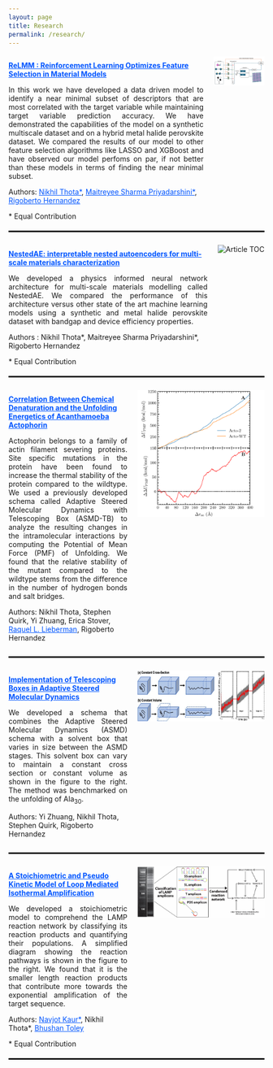 ```yaml
---
layout: page
title: Research
permalink: /research/
---
```


<div style="display: flex; align-items: flex-start; margin-bottom: 20px;">
  <div style="flex: 1;">
    <p><strong><a href="https://doi.org/10.1016/j.bpj.2022.11.2941" style="color: #0055ff">
      ReLMM : Reinforcement Learning Optimizes Feature Selection in Material Models
    </a></strong></p>
    <p align='justify'> In this work we have developed a data driven model 
	to identify a near minimal subset of descriptors that are most correlated 
	with the target variable while maintaining target variable prediction accuracy. 
	We have demonstrated the capabilities of the model on a synthetic multiscale 
	dataset and on a hybrid metal halide perovskite dataset. We compared the results 
	of our model to other feature selection algorithms like LASSO and XGBoost and 
	have observed our model perfoms on par, if not better than these
	models in terms of finding the near minimal subset.</p>
    <p>Authors: <a href="https://scholar.google.com/citations?user=2ewiheKHM4gC&hl=en" style="color: #0055ff">Nikhil Thota*</a>, 
                  <a href="https://scholar.google.com/citations?user=gH4cHSYAAAAJ&hl=en" style="color: #0055ff">Maitreyee Sharma Priyadarshini*</a>, 
                  <a href="https://scholar.google.com/citations?hl=en&user=dFKxViMAAAAJ" style="color: #0055ff">Rigoberto Hernandez</a>
    </p>
    * Equal Contribution
  </div>
  <div style="margin-left: 20px; margin-top: 5px">
    <img src="/assets/ReLMM_toc.pdf" alt="Article TOC" style="width: 100px;">
  </div>
</div>

<hr style="border: 1px solid black;"/>

<div style="display: flex; align-items: flex-start; margin-bottom: 20px; margin-top: 20px;">
  <div style="flex: 1;">
    <p><strong><a href="https://doi.org/10.1039/D3MH01484C" style="color: #0055ff">
      NestedAE: interpretable nested autoencoders for multi-scale materials characterization
    </a></strong></p>
    <p align='justify'>We developed a physics informed 
    neural network architecture for multi-scale materials
    modelling called NestedAE. We compared the performance 
    of this architecture versus other state of the art 
    machine learning models using a
    synthetic and metal halide perovskite dataset with 
    bandgap and device efficiency properties.</p>
    <p> Authors : Nikhil Thota*, 
                  Maitreyee Sharma Priyadarshini*, 
                  Rigoberto Hernandez
    </p>
    * Equal Contribution
  </div>
  <div style="margin-left: 20px; margin-top:5px">
    <img src="/assets/NestedAE_toc.pdf" alt="Article TOC" style="width: 250px; height: 125px">
  </div>
</div>

<hr style="border: 1px solid black;"/>

<div style="display: flex; align-items: flex-start; margin-bottom: 10px; margin-top: 20px">
  <div style="flex: 1;">
    <p><strong><a href="https://doi.org/10.1016/j.bpj.2022.11.2941" style="color: #0055ff">
      Correlation Between Chemical Denaturation and the Unfolding Energetics of Acanthamoeba Actophorin
    </a></strong></p>
    <p align='justify'>Actophorin belongs to a family
    of actin filament severing proteins. Site specific
    mutations in the protein have been found to increase the
    thermal stability of the protein compared to the wildtype.
    We used a previously developed schema called Adaptive Steered Molecular
    Dynamics with Telescoping Box (ASMD-TB) to analyze the 
    resulting changes in the intramolecular interactions 
    by computing the Potential of Mean Force (PMF)
    of Unfolding. We found that the relative stability 
    of the mutant compared to the wildtype stems from
    the difference in the number of hydrogen bonds and salt bridges.</p>
    <p>Authors: Nikhil Thota,
                Stephen Quirk,
                Yi Zhuang,
                Erica Stover,
                <a href="https://scholar.google.com/citations?user=qmtLr9kAAAAJ&hl=en&oi=ao" style="color: #0055ff">Raquel L. Lieberman</a>,
                Rigoberto Hernandez
    </p>
  </div>
  <div style="margin-left: 20px; margin-top: 5px">
    <img src="/assets/acto_toc.pdf" alt="Article TOC" style="width: 250px; height: 250px">
  </div>
</div>

<hr style="border: 1px solid black;"/>

<div style="display: flex; align-items: flex-start; margin-bottom: 10px; margin-top: 20px">
  <div style="flex: 1;">
    <p><strong><a href="https://doi.org/10.1021/acs.jctc.2c00498" style="color: #0055ff">
      Implementation of Telescoping Boxes in Adaptive Steered Molecular Dynamics
    </a></strong></p>
    <p align='justify'> We developed a schema that combines the
    Adaptive Steered Molecular Dynamics (ASMD) schema with a solvent
    box that varies in size between the ASMD stages. This solvent
    box can vary to maintain a constant cross section or constant
    volume as shown in the figure to the right. The method
    was benchmarked on the unfolding of Ala<sub>30</sub>.
    </p>
    <p>Authors: Yi Zhuang,
                Nikhil Thota,
                Stephen Quirk,
                Rigoberto Hernandez
    </p>
  </div>
  <div style="margin-left: 20px; margin-top: 5px">
    <img src="/assets/ASMD-TB_toc.pdf" alt="Article TOC" style="width: 250px; height: 100px">
  </div>
</div>

<hr style="border: 1px solid black;"/>

<div style="display: flex; align-items: flex-start; margin-bottom: 20px; margin-top: 20px">
  <div style="flex: 1;">
    <p><strong><a href="https://doi.org/10.1016/j.csbj.2020.08.020" style="color: #0055ff">
      A Stoichiometric and Pseudo Kinetic Model of Loop Mediated Isothermal Amplification
    </a></strong></p>
    <p align='justify'> 
    We developed a stoichiometric model to comprehend
    the LAMP reaction network by classifying its reaction
    products and quantifying their populations. A simplified
    diagram showing the reaction pathways is shown in the
    figure to the right. We found that it is the smaller
    length reaction products that contribute more towards
    the exponential amplification of the target sequence.
    </p>
    <p>Authors: <a href="https://scholar.google.com/citations?user=VZbTwt4AAAAJ&hl=en" style="color: #0055ff">Navjot Kaur*</a>,
                Nikhil Thota*,
                <a href="https://scholar.google.com/citations?hl=en&user=BLDPdAIAAAAJ" style="color: #0055ff"> Bhushan Toley</a>
    </p>
    * Equal Contribution
  </div>
  <div style="margin-left: 20px; margin-top: 5px">
    <img src="/assets/LAMP_toc.pdf" alt="Article TOC" style="width: 250px; height: 100px">
  </div>
</div>

<hr style="border: 1px solid black;"/>


